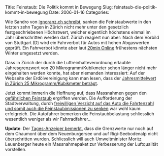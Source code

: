 Title: Feinstaub: Die Politik kommt in Bewegung
Slug: feinstaub-die-politik-kommt-in-bewegung
Date: 2006-01-16
Categories:

Wie Sandro von [Ignoranz.ch schreibt](http://www.ignoranz.ch/item/feinstaubalarm/), sanken die Feinstaubwerte in den letzten zehn Tagen in Zürich nicht mehr unter den gesetzlich festgeschriebenen Höchstwert, welcher eigentlich höchstens einmal im Jahr überschritten werden darf. Zürich reagiert nun aber: Nach dem Vorbild von Stuttgart (D) wird ein Fahrverbot für Autos mit hohen Abgaswerten geprüft. Ein Fahrverbot könnte aber laut [20min Online](http://www.20min.ch/news/schweiz/story/22448143) frühestens nächsten Winter umgesetzt werden.

Dass in Zürich der durch die Luftreinhalteverordnung erlaubte Jahresgrenzwert von 20 Mikrogramm/Kubikmeter schon länger nicht mehr eingehalten werden konnte, hat aber niemanden interessiert: Auf der Webseite der Erdölvereinigung kann man lesen, dass der [Jahresmittelwert in Zürich 25 Mikrogramm/Kubikmeter beträgt](http://www.erdoel.ch/site/erd565106/fra674237/fra600155056.asp#frage20).

Jetzt kommt immerin die Hoffnung auf, dass Massnahmen gegen den [gefährlichen Feinstaub](http://de.wikipedia.org/wiki/Feinstaub) ergriffen werden. Die Aufforderung der Stadtverwaltung, durch [freiwilligen Verzicht auf das Auto die Fahrtenzahl und somit auch die Feinstaubimissionen zu senken](http://www.sk.zh.ch/content/internet/sk/de/mm/aktuelle_mitteilungen/007_feinstau.html) war wohl kaum erfolgreich. Die Autofahrer bemerken die Feinstaubbelastung schliesslich wesentlich weniger als wir Fahrradfahrer...

**Update**:
Der [Tages-Anzeiger bemerkt](http://www.tagesanzeiger.ch/dyn/news/schweiz/582469.html), dass die Grenzwerte nur noch auf dem Chaumont über dem Neuenburgersee und auf Rigi-Seebodenalp nicht überschritten wurden. Schliesslich will auch Umweltminister Moritz Leuenberger heute ein Massnahmepaket zur Verbesserung der Luftqualität vorstellen.

